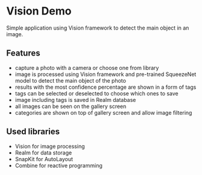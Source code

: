 # Vision Demo

Simple application using Vision framework to detect the main object in an image.

## Features 

- capture a photo with a camera or choose one from library
- image is processed using Vision framework and pre-trained SqueezeNet model to detect the main object of the photo 
- results with the most confidence percentage are shown in a form of tags 
- tags can be selected or deselected to choose which ones to save 
- image including tags is saved in Realm database 
- all images can be seen on the gallery screen 
- categories are shown on top of gallery screen and allow image filtering 

## Used libraries 

- Vision for image processing
- Realm for data storage 
- SnapKit for AutoLayout 
- Combine for reactive programming 
